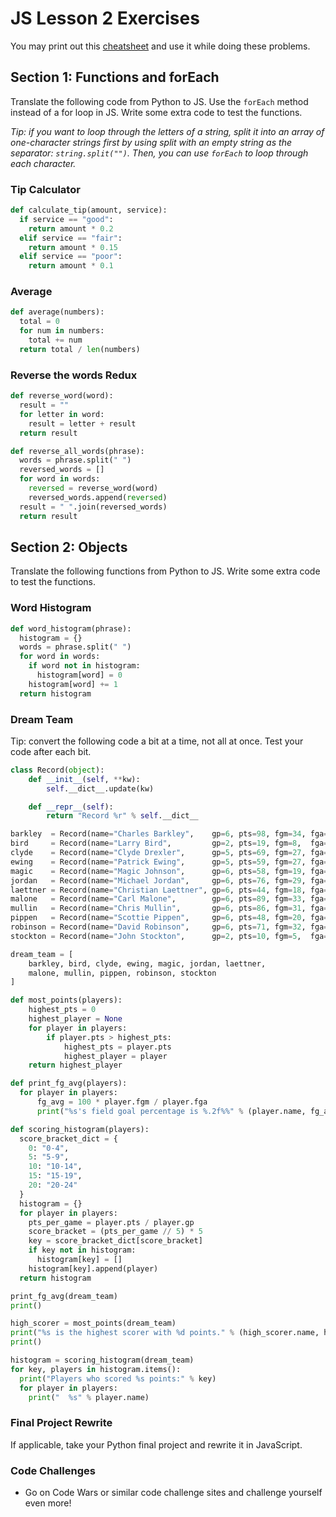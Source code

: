 # JS Lesson 2 Exercises

You may print out this [cheatsheet](https://gist.github.com/airportyh/09edebba39e59b79d5aa8bf264e8904d) and use it while doing these problems.

## Section 1: Functions and forEach

Translate the following code from Python to JS. Use the
`forEach` method instead of a for loop in JS. Write some
extra code to test the functions.

*Tip: if you want to loop through the letters of a string,
split it into an array of one-character strings first by
using split with an empty string as the separator:
`string.split("")`. Then, you can use `forEach` to loop
through each character.*

### Tip Calculator

```python
def calculate_tip(amount, service):
  if service == "good":
    return amount * 0.2
  elif service == "fair":
    return amount * 0.15
  elif service == "poor":
    return amount * 0.1
```

### Average

```python
def average(numbers):
  total = 0
  for num in numbers:
    total += num
  return total / len(numbers)
```

### Reverse the words Redux

```python
def reverse_word(word):
  result = ""
  for letter in word:
    result = letter + result
  return result

def reverse_all_words(phrase):
  words = phrase.split(" ")
  reversed_words = []
  for word in words:
    reversed = reverse_word(word)
    reversed_words.append(reversed)
  result = " ".join(reversed_words)
  return result
```

## Section 2: Objects

Translate the following functions from Python to JS. Write some
extra code to test the functions.

### Word Histogram

```python
def word_histogram(phrase):
  histogram = {}
  words = phrase.split(" ")
  for word in words:
    if word not in histogram:
      histogram[word] = 0
    histogram[word] += 1
  return histogram
```

### Dream Team

Tip: convert the following code a bit at a time, not all at once. Test
your code after each bit.

```python
class Record(object):
    def __init__(self, **kw):
        self.__dict__.update(kw)

    def __repr__(self):
        return "Record %r" % self.__dict__

barkley  = Record(name="Charles Barkley",    gp=6, pts=98, fgm=34, fga=58)
bird     = Record(name="Larry Bird",         gp=2, pts=19, fgm=8,  fga=11)
clyde    = Record(name="Clyde Drexler",      gp=5, pts=69, fgm=27, fga=39)
ewing    = Record(name="Patrick Ewing",      gp=5, pts=59, fgm=27, fga=43)
magic    = Record(name="Magic Johnson",      gp=6, pts=58, fgm=19, fga=34)
jordan   = Record(name="Michael Jordan",     gp=6, pts=76, fgm=29, fga=53)
laettner = Record(name="Christian Laettner", gp=6, pts=44, fgm=18, fga=31)
malone   = Record(name="Carl Malone",        gp=6, pts=89, fgm=33, fga=53)
mullin   = Record(name="Chris Mullin",       gp=6, pts=86, fgm=31, fga=49)
pippen   = Record(name="Scottie Pippen",     gp=6, pts=48, fgm=20, fga=30)
robinson = Record(name="David Robinson",     gp=6, pts=71, fgm=32, fga=42)
stockton = Record(name="John Stockton",      gp=2, pts=10, fgm=5,  fga=6 )

dream_team = [
    barkley, bird, clyde, ewing, magic, jordan, laettner,
    malone, mullin, pippen, robinson, stockton
]

def most_points(players):
    highest_pts = 0
    highest_player = None
    for player in players:
        if player.pts > highest_pts:
            highest_pts = player.pts
            highest_player = player
    return highest_player

def print_fg_avg(players):
  for player in players:
      fg_avg = 100 * player.fgm / player.fga
      print("%s's field goal percentage is %.2f%%" % (player.name, fg_avg))

def scoring_histogram(players):
  score_bracket_dict = {
    0: "0-4",
    5: "5-9",
    10: "10-14",
    15: "15-19",
    20: "20-24"
  }
  histogram = {}
  for player in players:
    pts_per_game = player.pts / player.gp
    score_bracket = (pts_per_game // 5) * 5
    key = score_bracket_dict[score_bracket]
    if key not in histogram:
      histogram[key] = []
    histogram[key].append(player)
  return histogram

print_fg_avg(dream_team)
print()

high_scorer = most_points(dream_team)
print("%s is the highest scorer with %d points." % (high_scorer.name, high_scorer.pts))
print()

histogram = scoring_histogram(dream_team)
for key, players in histogram.items():
  print("Players who scored %s points:" % key)
  for player in players:
    print("  %s" % player.name)
```

### Final Project Rewrite

If applicable, take your Python final project and rewrite it
in JavaScript.

### Code Challenges

* Go on Code Wars or similar code challenge sites and challenge yourself
even more!
